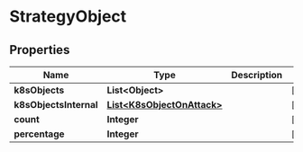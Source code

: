 
# StrategyObject

## Properties
Name | Type | Description | Notes
------------ | ------------- | ------------- | -------------
**k8sObjects** | **List&lt;Object&gt;** |  |  [optional]
**k8sObjectsInternal** | [**List&lt;K8sObjectOnAttack&gt;**](K8sObjectOnAttack.md) |  |  [optional]
**count** | **Integer** |  |  [optional]
**percentage** | **Integer** |  |  [optional]



